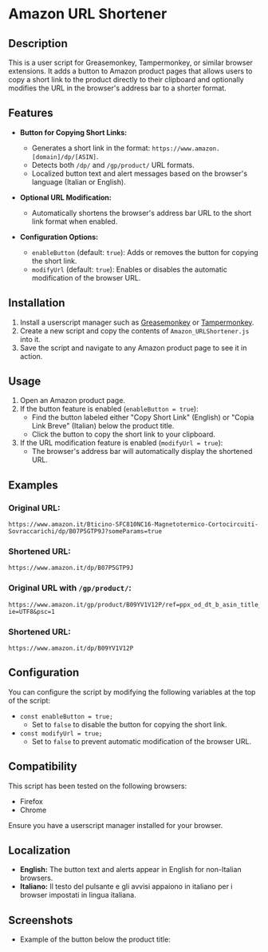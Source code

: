 # Amazon URL Shortener

## Description
This is a user script for Greasemonkey, Tampermonkey, or similar browser extensions. It adds a button to Amazon product pages that allows users to copy a short link to the product directly to their clipboard and optionally modifies the URL in the browser's address bar to a shorter format.

## Features
- **Button for Copying Short Links:**
  - Generates a short link in the format: `https://www.amazon.[domain]/dp/[ASIN]`.
  - Detects both `/dp/` and `/gp/product/` URL formats.
  - Localized button text and alert messages based on the browser's language (Italian or English).
  
- **Optional URL Modification:**
  - Automatically shortens the browser's address bar URL to the short link format when enabled.

- **Configuration Options:**
  - `enableButton` (default: `true`): Adds or removes the button for copying the short link.
  - `modifyUrl` (default: `true`): Enables or disables the automatic modification of the browser URL.

## Installation
1. Install a userscript manager such as [Greasemonkey](https://addons.mozilla.org/en-US/firefox/addon/greasemonkey/) or [Tampermonkey](https://www.tampermonkey.net/).
2. Create a new script and copy the contents of `Amazon_URLShortener.js` into it.
3. Save the script and navigate to any Amazon product page to see it in action.

## Usage
1. Open an Amazon product page.
2. If the button feature is enabled (`enableButton = true`):
   - Find the button labeled either "Copy Short Link" (English) or "Copia Link Breve" (Italian) below the product title.
   - Click the button to copy the short link to your clipboard.
3. If the URL modification feature is enabled (`modifyUrl = true`):
   - The browser's address bar will automatically display the shortened URL.

## Examples
### Original URL:
```
https://www.amazon.it/Bticino-SFC810NC16-Magnetotermico-Cortocircuiti-Sovraccarichi/dp/B07P5GTP9J?someParams=true
```
### Shortened URL:
```
https://www.amazon.it/dp/B07P5GTP9J
```

### Original URL with `/gp/product/`:
```
https://www.amazon.it/gp/product/B09YV1V12P/ref=ppx_od_dt_b_asin_title_s00?ie=UTF8&psc=1
```
### Shortened URL:
```
https://www.amazon.it/dp/B09YV1V12P
```

## Configuration
You can configure the script by modifying the following variables at the top of the script:
- `const enableButton = true;`
  - Set to `false` to disable the button for copying the short link.
- `const modifyUrl = true;`
  - Set to `false` to prevent automatic modification of the browser URL.

## Compatibility
This script has been tested on the following browsers:
- Firefox
- Chrome

Ensure you have a userscript manager installed for your browser.

## Localization
- **English:** The button text and alerts appear in English for non-Italian browsers.
- **Italiano:** Il testo del pulsante e gli avvisi appaiono in italiano per i browser impostati in lingua italiana.

## Screenshots
- Example of the button below the product title:
